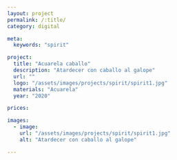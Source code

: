 ```yaml
---
layout: project
permalink: /:title/
category: digital

meta:
  keywords: "spirit"

project:
  title: "Acuarela caballo"
  description: "Atardecer con caballo al galope"
  url: ""
  logo: "/assets/images/projects/spirit/spirit1.jpg"
  materials: "Acuarela"
  year: "2020"

prices:

images:
  - image:
    url: "/assets/images/projects/spirit/spirit1.jpg"
    alt: "Atardecer con caballo al galope"

---
```

